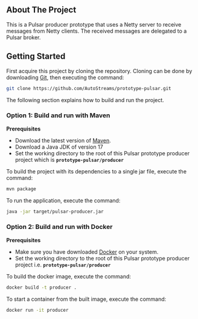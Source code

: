 ## About The Project
This is a Pulsar producer prototype that uses a Netty server to receive messages from Netty clients. The received messages are delegated to a Pulsar broker.
## Getting Started
First acquire this project by cloning the repository. Cloning can be done by downloading [Git](https://git-scm.com/), then executing the command:
```bash
git clone https://github.com/AutoStreams/prototype-pulsar.git
```
The following section explains how to build and run the project.
### Option 1: Build and run with Maven
**Prerequisites**
* Download the latest version of [Maven](https://maven.apache.org/).
* Download a Java JDK of version 17
* Set the working directory to the root of this Pulsar prototype producer project which is **`prototype-pulsar/producer`**

To build the project with its dependencies to a single jar file, execute the command:
```bash
mvn package
```
To run the application, execute the command:
```bash
java -jar target/pulsar-producer.jar 
```
### Option 2: Build and run with Docker
**Prerequisites**
* Make sure you have downloaded [Docker](https://www.docker.com/) on your system.
* Set the working directory to the root of this Pulsar prototype producer project i.e. **`prototype-pulsar/producer`**
 
To build the docker image, execute the command:
```bash
docker build -t producer .
```

To start a container from the built image, execute the command:
```bash
docker run -it producer
```